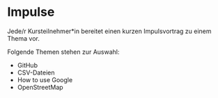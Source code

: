 # Impulse

Jede/r Kursteilnehmer*in bereitet einen kurzen Impulsvortrag zu einem Thema vor.

Folgende Themen stehen zur Auswahl:


- GitHub
- CSV-Dateien
- How to use Google
- OpenStreetMap
